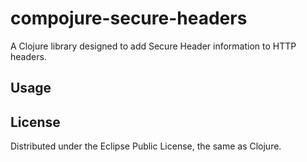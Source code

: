 # compojure-secure-headers

A Clojure library designed to add Secure Header information to HTTP headers.

## Usage


## License

Distributed under the Eclipse Public License, the same as Clojure.

